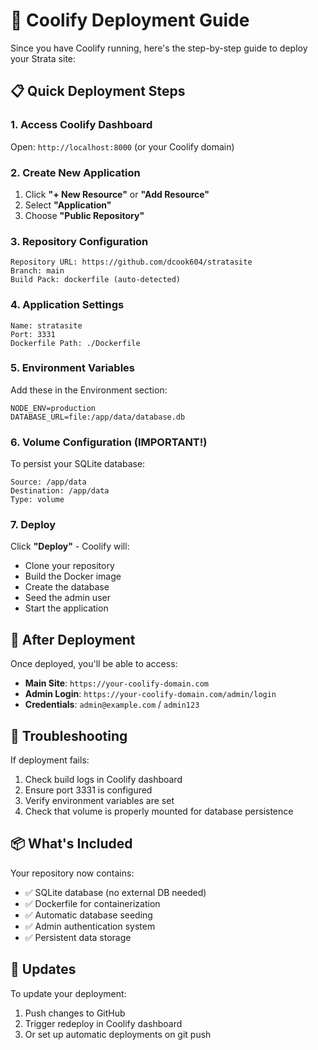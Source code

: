 # 🚀 Coolify Deployment Guide

Since you have Coolify running, here's the step-by-step guide to deploy your Strata site:

## 📋 Quick Deployment Steps

### 1. Access Coolify Dashboard
Open: `http://localhost:8000` (or your Coolify domain)

### 2. Create New Application
1. Click **"+ New Resource"** or **"Add Resource"**
2. Select **"Application"**
3. Choose **"Public Repository"**

### 3. Repository Configuration
```
Repository URL: https://github.com/dcook604/stratasite
Branch: main
Build Pack: dockerfile (auto-detected)
```

### 4. Application Settings
```
Name: stratasite
Port: 3331
Dockerfile Path: ./Dockerfile
```

### 5. Environment Variables
Add these in the Environment section:
```
NODE_ENV=production
DATABASE_URL=file:/app/data/database.db
```

### 6. Volume Configuration (IMPORTANT!)
To persist your SQLite database:
```
Source: /app/data
Destination: /app/data
Type: volume
```

### 7. Deploy
Click **"Deploy"** - Coolify will:
- Clone your repository
- Build the Docker image
- Create the database
- Seed the admin user
- Start the application

## 🔑 After Deployment

Once deployed, you'll be able to access:
- **Main Site**: `https://your-coolify-domain.com`
- **Admin Login**: `https://your-coolify-domain.com/admin/login`
- **Credentials**: `admin@example.com` / `admin123`

## 🐛 Troubleshooting

If deployment fails:
1. Check build logs in Coolify dashboard
2. Ensure port 3331 is configured
3. Verify environment variables are set
4. Check that volume is properly mounted for database persistence

## 📦 What's Included

Your repository now contains:
- ✅ SQLite database (no external DB needed)
- ✅ Dockerfile for containerization
- ✅ Automatic database seeding
- ✅ Admin authentication system
- ✅ Persistent data storage

## 🔄 Updates

To update your deployment:
1. Push changes to GitHub
2. Trigger redeploy in Coolify dashboard
3. Or set up automatic deployments on git push